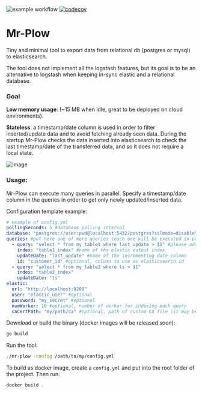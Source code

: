 ![example workflow](https://github.com/Ringloop/mr-plow/actions/workflows/ci.yml/badge.svg)
[![codecov](https://codecov.io/gh/Ringloop/mr-plow/branch/main/graph/badge.svg?token=PE53PJ8HHR)](https://codecov.io/gh/Ringloop/mr-plow)

# Mr-Plow
Tiny and minimal tool to export data from relational db (postgres or mysql) to elasticsearch.

The tool does not implement all the logstash features, but its goal is to be an alternative to logstash when keeping in-sync elastic and a relational database.

### Goal
**Low memory usage**: (~15 MB when idle, great to be deployed on cloud environments).

**Stateless**: a timestamp/date column is used in order to filter inserted/update data and to avoid fetching already seen data.
During the startup Mr-Plow checks the data inserted into elasticsearch to check the last timestamp/date of the transferred data, and so it does not require a local state.

![image](https://user-images.githubusercontent.com/7256185/141697554-4e6f86d8-06e4-4c22-aea5-30145e40fc41.png )

### Usage:
Mr-Plow can execute many queries in parallel.
Specify a timestamp/date column in the queries in order to get only newly updated/inserted data.

Configuration template example:
```yaml
# example of config.yml
pollingSeconds: 5 #database polling interval
database: "postgres://user:pwd@localhost:5432/postgres?sslmode=disable" #specify here the db connection
queries: #put here one of more queries (each one will be executed in parallel):
  - query: "select * from my_table1 where last_update > $1" #please add a filter on an incrementing date/ts column using the $1 value as param
    index: "table1_index" #name of the elastic output index
    updateDate: "last_update" #name of the incrementing date column
    id: "customer_id" #optional, column to use as elasticsearch id
  - query: "select * from my_table2 where ts > $1"
    index: "table2_index"
    updateDate: "ts"
elastic:
  url: "http://localhost:9200"
  user: "elastic_user" #optional
  password: "my_secret" #optional
  numWorker: 10 #optional, number of worker for indexing each query
  caCertPath: "my/path/ca" #optional, path of custom CA file (it may be needed in some HTTPS connection..)
```

Download or build the binary (docker images will be released soon):
```bash
go build
```

Run the tool:
```bash
./mr-plow -config /path/to/my/config.yml
```

To build as docker image, create a `config.yml` and put into the root folder of the project. Then run:
```bash
docker build .
```


